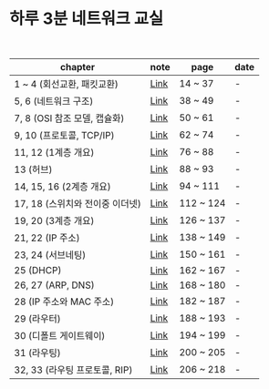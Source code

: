 # 하루 3분 네트워크 교실

<br />

| chapter | note | page | date |
| ------- | ---- | ---- | ---- |
| 1 ~ 4 (회선교환, 패킷교환) | <a href="https://liltdevs.tistory.com/19?category=1037603">Link</a> | 14 ~ 37 | - |
| 5, 6 (네트워크 구조) | <a href="https://liltdevs.tistory.com/20?category=1037603">Link</a> | 38 ~ 49 | - |
| 7, 8 (OSI 참조 모델, 캡슐화) | <a href="https://liltdevs.tistory.com/24?category=1037603">Link</a> | 50 ~ 61 | - |
| 9, 10 (프로토콜, TCP/IP) | <a href="https://liltdevs.tistory.com/25?category=1037603">Link</a> | 62 ~ 74 | - |
| 11, 12 (1계층 개요) | <a href="https://liltdevs.tistory.com/27?category=1037603">Link</a> | 76 ~ 88 | - |
| 13 (허브) | <a href="https://liltdevs.tistory.com/31?category=1037603">Link</a> | 88 ~ 93 | - |
| 14, 15, 16 (2계층 개요) | <a href="https://liltdevs.tistory.com/32?category=1037603">Link</a> | 94 ~ 111 | - |
| 17, 18 (스위치와 전이중 이더넷) | <a href="https://liltdevs.tistory.com/33?category=1037603">Link</a> | 112 ~ 124 | - |
| 19, 20 (3계층 개요) | <a href="https://liltdevs.tistory.com/34?category=1037603">Link</a> | 126 ~ 137 | - |
| 21, 22 (IP 주소) | <a href="https://liltdevs.tistory.com/36?category=1037603">Link</a> | 138 ~ 149 | - |
| 23, 24 (서브네팅) | <a href="https://liltdevs.tistory.com/37?category=1037603">Link</a> | 150 ~ 161 | - |
| 25 (DHCP) | <a href="https://liltdevs.tistory.com/38?category=1037603">Link</a> | 162 ~ 167 | - |
| 26, 27 (ARP, DNS) | <a href="https://liltdevs.tistory.com/39?category=1037603">Link</a> | 168 ~ 180 | - |
| 28 (IP 주소와 MAC 주소) | <a href="https://liltdevs.tistory.com/40?category=1037603">Link</a> | 182 ~ 187 | - |
| 29 (라우터) | <a href="https://liltdevs.tistory.com/41?category=1037603">Link</a> | 188 ~ 193 | - |
| 30 (디폴트 게이트웨이) | <a href="https://liltdevs.tistory.com/42?category=1037603">Link</a> | 194 ~ 199 | - |
| 31 (라우팅) | <a href="https://liltdevs.tistory.com/43?category=1037603">Link</a> | 200 ~ 205 | - |
| 32, 33 (라우팅 프로토콜, RIP) | <a href="https://liltdevs.tistory.com/44?category=1037603">Link</a> | 206 ~ 218 | - |